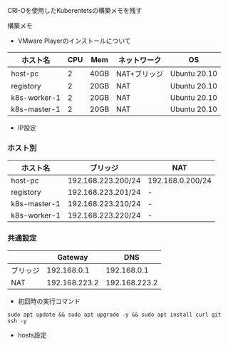 CRI-Oを使用したKuberentetsの構築メモを残す

構築メモ

* VMware Playerのインストールについて

|ホスト名|CPU|Mem|ネットワーク|OS|
|--|--|--|--|--|
|host-pc|2|40GB|NAT+ブリッジ|Ubuntu 20.10|
|registory|2|20GB|NAT|Ubuntu 20.10|
|k8s-worker-1|2|20GB|NAT|Ubuntu 20.10|
|k8s-master-1|2|20GB|NAT|Ubuntu 20.10|


* IP設定

### ホスト別
|ホスト名|ブリッジ|NAT|
|--|--|--|
|host-pc|192.168.223.200/24|192.168.0.200/24|
|registory|192.168.223.201/24|-|
|k8s-master-1|192.168.223.210/24|-|
|k8s-worker-1|192.168.223.220/24|-|

### 共通設定
||Gateway|DNS|
|--|--|--|
|ブリッジ|192.168.0.1|192.168.0.1|
|NAT|192.168.223.2|192.168.223.2|


* 初回時の実行コマンド
```
sudo apt update && sudo apt upgrade -y && sudo apt install curl git ssh -y
```

* hosts設定
```:hosts

```